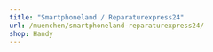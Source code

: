 ```yaml
---
title: "Smartphoneland / Reparaturexpress24"
url: /muenchen/smartphoneland-reparaturexpress24/
shop: Handy
---
```

